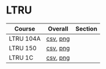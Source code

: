 # LTRU

| Course | Overall | Section |
| ------ | ------- | ------- |
| LTRU 104A | [csv](https://github.com/UCSD-Historical-Enrollment-Data/2025Spring/blob/main/overall/LTRU%20104A.csv), [png](https://raw.githubusercontent.com/UCSD-Historical-Enrollment-Data/2025Spring/main/plot_overall/LTRU%20104A.png) |  |
| LTRU 150 | [csv](https://github.com/UCSD-Historical-Enrollment-Data/2025Spring/blob/main/overall/LTRU%20150.csv), [png](https://raw.githubusercontent.com/UCSD-Historical-Enrollment-Data/2025Spring/main/plot_overall/LTRU%20150.png) |  |
| LTRU 1C | [csv](https://github.com/UCSD-Historical-Enrollment-Data/2025Spring/blob/main/overall/LTRU%201C.csv), [png](https://raw.githubusercontent.com/UCSD-Historical-Enrollment-Data/2025Spring/main/plot_overall/LTRU%201C.png) |  |
